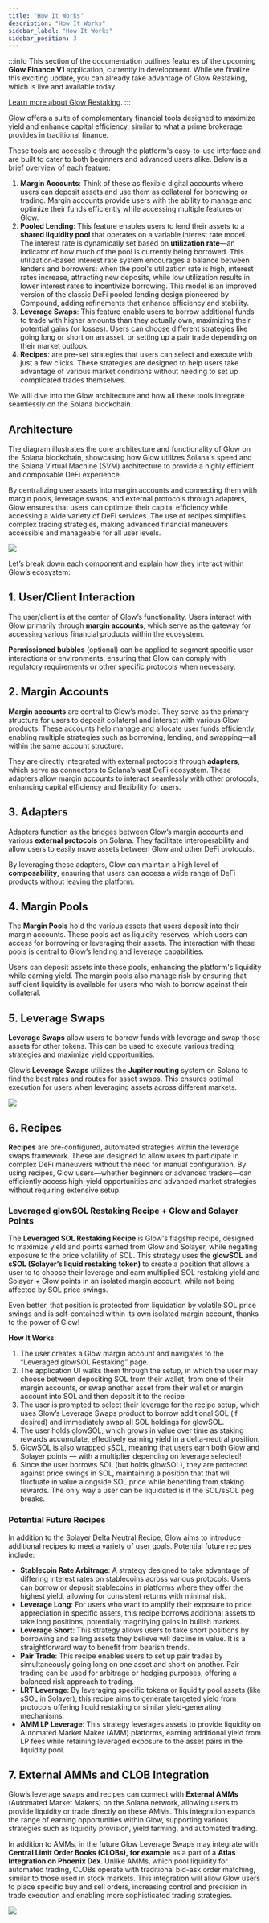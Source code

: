 ```yaml
---
title: "How It Works"
description: "How It Works"
sidebar_label: "How It Works"
sidebar_position: 3
---
```


:::info
This section of the documentation outlines features of the upcoming **Glow Finance V1** application, currently in development. While we finalize this exciting update, you can already take advantage of Glow Restaking, which is live and available today.

[Learn more about Glow Restaking](../02-LRT/overview.md).
:::

Glow offers a suite of complementary financial tools designed to maximize yield and enhance capital efficiency, similar to what a prime brokerage provides in traditional finance.

These tools are accessible through the platform's easy-to-use interface and are built to cater to both beginners and advanced users alike. Below is a brief overview of each feature:

1. **Margin Accounts**: Think of these as flexible digital accounts where users can deposit assets and use them as collateral for borrowing or trading. Margin accounts provide users with the ability to manage and optimize their funds efficiently while accessing multiple features on Glow.
2. **Pooled Lending**: This feature enables users to lend their assets to a **shared liquidity pool** that operates on a variable interest rate model. The interest rate is dynamically set based on **utilization rate**—an indicator of how much of the pool is currently being borrowed. This utilization-based interest rate system encourages a balance between lenders and borrowers: when the pool's utilization rate is high, interest rates increase, attracting new deposits, while low utilization results in lower interest rates to incentivize borrowing. This model is an improved version of the classic DeFi pooled lending design pioneered by Compound, adding refinements that enhance efficiency and stability.
3. **Leverage Swaps**: This feature enable users to borrow additional funds to trade with higher amounts than they actually own, maximizing their potential gains (or losses). Users can choose different strategies like going long or short on an asset, or setting up a pair trade depending on their market outlook.
4. **Recipes**: are pre-set strategies that users can select and execute with just a few clicks. These strategies are designed to help users take advantage of various market conditions without needing to set up complicated trades themselves.

We will dive into the Glow architecture and how all these tools integrate seamlessly on the Solana blockchain.

## Architecture

The diagram illustrates the core architecture and functionality of Glow on the Solana blockchain, showcasing how Glow utilizes Solana's speed and the Solana Virtual Machine (SVM) architecture to provide a highly efficient and composable DeFi experience.

By centralizing user assets into margin accounts and connecting them with margin pools, leverage swaps, and external protocols through adapters, Glow ensures that users can optimize their capital efficiency while accessing a wide variety of DeFi services. The use of recipes simplifies complex trading strategies, making advanced financial maneuvers accessible and manageable for all user levels.

![](/img/how-it-works.png)

Let’s break down each component and explain how they interact within Glow’s ecosystem:

## 1. User/Client Interaction

The user/client is at the center of Glow’s functionality. Users interact with Glow primarily through **margin accounts**, which serve as the gateway for accessing various financial products within the ecosystem.

**Permissioned bubbles** (optional) can be applied to segment specific user interactions or environments, ensuring that Glow can comply with regulatory requirements or other specific protocols when necessary.

## 2. Margin Accounts

**Margin accounts** are central to Glow’s model. They serve as the primary structure for users to deposit collateral and interact with various Glow products. These accounts help manage and allocate user funds efficiently, enabling multiple strategies such as borrowing, lending, and swapping—all within the same account structure.

They are directly integrated with external protocols through **adapters**, which serve as connectors to Solana’s vast DeFi ecosystem. These adapters allow margin accounts to interact seamlessly with other protocols, enhancing capital efficiency and flexibility for users.

## 3. Adapters

Adapters function as the bridges between Glow’s margin accounts and various **external protocols** on Solana. They facilitate interoperability and allow users to easily move assets between Glow and other DeFi protocols.

By leveraging these adapters, Glow can maintain a high level of **composability**, ensuring that users can access a wide range of DeFi products without leaving the platform.

## 4. Margin Pools

The **Margin Pools** hold the various assets that users deposit into their margin accounts. These pools act as liquidity reserves, which users can access for borrowing or leveraging their assets. The interaction with these pools is central to Glow’s lending and leverage capabilities.

Users can deposit assets into these pools, enhancing the platform's liquidity while earning yield. The margin pools also manage risk by ensuring that sufficient liquidity is available for users who wish to borrow against their collateral.

## 5. Leverage Swaps

**Leverage Swaps** allow users to borrow funds with leverage and swap those assets for other tokens. This can be used to execute various trading strategies and maximize yield opportunities.

Glow’s **Leverage Swaps** utilizes the **Jupiter routing** system on Solana to find the best rates and routes for asset swaps. This ensures optimal execution for users when leveraging assets across different markets.

![](/img/leverage-overview.png)

## 6. Recipes

**Recipes** are pre-configured, automated strategies within the leverage swaps framework. These are designed to allow users to participate in complex DeFi maneuvers without the need for manual configuration. By using recipes, Glow users—whether beginners or advanced traders—can efficiently access high-yield opportunities and advanced market strategies without requiring extensive setup.

### Leveraged glowSOL Restaking Recipe + Glow and Solayer Points

The **Leveraged SOL Restaking Recipe** is Glow's flagship recipe, designed to maximize yield and points earned from Glow and Solayer, while negating exposure to the price volatility of SOL. This strategy uses the **glowSOL** and **sSOL (Solayer’s liquid restaking token)** to create a position that allows a user to to choose their leverage and earn multiplied SOL restaking yield and Solayer + Glow points in an isolated margin account, while not being affected by SOL price swings.

Even better, that position is protected from liquidation by volatile SOL price swings and is self-contained within its own isolated margin account, thanks to the power of Glow!

**How It Works**:

1. The user creates a Glow margin account and navigates to the “Leveraged glowSOL Restaking” page.
2. The application UI walks them through the setup, in which the user may choose between depositing SOL from their wallet, from one of their margin accounts, or swap another asset from their wallet or margin account into SOL and then deposit it to the recipe
3. The user is prompted to select their leverage for the recipe setup, which uses Glow’s Leverage Swaps product to borrow additional SOL (if desired) and immediately swap all SOL holdings for glowSOL.
4. The user holds glowSOL, which grows in value over time as staking rewards accumulate, effectively earning yield in a delta-neutral position.
5. GlowSOL is also wrapped sSOL, meaning that users earn both Glow and Solayer points — with a multiplier depending on leverage selected!
6. Since the user borrows SOL (but holds glowSOL), they are protected against price swings in SOL, maintaining a position that that will fluctuate in value alongside SOL price while benefiting from staking rewards. The only way a user can be liquidated is if the SOL/sSOL peg breaks.

### Potential Future Recipes

In addition to the Solayer Delta Neutral Recipe, Glow aims to introduce additional recipes to meet a variety of user goals. Potential future recipes include:

- **Stablecoin Rate Arbitrage**: A strategy designed to take advantage of differing interest rates on stablecoins across various protocols. Users can borrow or deposit stablecoins in platforms where they offer the highest yield, allowing for consistent returns with minimal risk.
- **Leverage Long**: For users who want to amplify their exposure to price appreciation in specific assets, this recipe borrows additional assets to take long positions, potentially magnifying gains in bullish markets.
- **Leverage Short**: This strategy allows users to take short positions by borrowing and selling assets they believe will decline in value. It is a straightforward way to benefit from bearish trends.
- **Pair Trade**: This recipe enables users to set up pair trades by simultaneously going long on one asset and short on another. Pair trading can be used for arbitrage or hedging purposes, offering a balanced risk approach to trading.
- **LRT Leverage**: By leveraging specific tokens or liquidity pool assets (like sSOL in Solayer), this recipe aims to generate targeted yield from protocols offering liquid restaking or similar yield-generating mechanisms.
- **AMM LP Leverage**: This strategy leverages assets to provide liquidity on Automated Market Maker (AMM) platforms, earning additional yield from LP fees while retaining leveraged exposure to the asset pairs in the liquidity pool.

## 7. External AMMs and CLOB Integration

Glow’s leverage swaps and recipes can connect with **External AMMs** (Automated Market Makers) on the Solana network, allowing users to provide liquidity or trade directly on these AMMs. This integration expands the range of earning opportunities within Glow, supporting various strategies such as liquidity provision, yield farming, and automated trading.

In addition to AMMs, in the future Glow Leverage Swaps may integrate with **Central Limit Order Books (CLOBs), for example** as a part of a **Atlas Integration on Phoenix Dex**. Unlike AMMs, which pool liquidity for automated trading, CLOBs operate with traditional bid-ask order matching, similar to those used in stock markets. This integration will allow Glow users to place specific buy and sell orders, increasing control and precision in trade execution and enabling more sophisticated trading strategies.

![](/img/amms.png)

